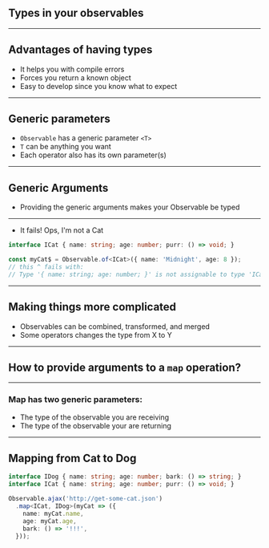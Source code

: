 ## Types in your observables

---

## Advantages of having types

- It helps you with compile errors
- Forces you return a known object
- Easy to develop since you know what to expect

---

## Generic parameters

- `Observable` has a generic parameter `<T>`
- `T` can be anything you want
- Each operator also has its own parameter(s)

---

## Generic Arguments

- Providing the generic arguments makes your Observable be typed


---

- It fails! Ops, I'm not a Cat

```ts
interface ICat { name: string; age: number; purr: () => void; }

const myCat$ = Observable.of<ICat>({ name: 'Midnight', age: 8 });
// this ^ fails with:
// Type '{ name: string; age: number; }' is not assignable to type 'ICat'.
```

---

## Making things more complicated

- Observables can be combined, transformed, and merged
- Some operators changes the type from X to Y

---

## How to provide arguments to a `map` operation?

---

### Map has two generic parameters:

- The type of the observable you are receiving
- The type of the observable your are returning

---

## Mapping from Cat to Dog

```ts
interface IDog { name: string; age: number; bark: () => string; }
interface ICat { name: string; age: number; purr: () => void; }

Observable.ajax('http://get-some-cat.json')
  .map<ICat, IDog>(myCat => ({
    name: myCat.name,
    age: myCat.age,
    bark: () => '!!!',
  }));

```

